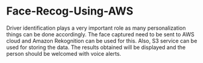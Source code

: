 # Face-Recog-Using-AWS
Driver identification plays a very important role as many  personalization things can be done accordingly. The face captured  need to be sent to AWS cloud and Amazon Rekognition can be  used for this. Also, S3 service can be used for storing the data. The results obtained will be displayed and the person should  be welcomed with voice alerts.
